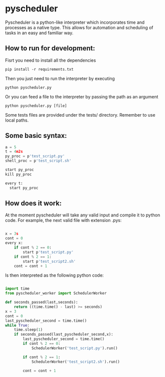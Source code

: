 # pyscheduler
Pyscheduler is a python-like interpreter which incorporates time and processes as a native type. This allows for automation and scheduling of tasks in an easy and familiar way.

## How to run for development:
Fisrt you need to install all the dependencies
```shell
pip install -r requirements.txt
```

Then you just need to run the interpreter by executing
```shell
python pyscheduler.py
```

Or you can feed a file to the interpreter by passing the path as an argument
```shell
python pyscheduler.py [file]
```

Some tests files are provided under the tests/ directory.
Remember to use local paths.

## Some basic syntax:
```python
a = 5
t = 4m2s
py_proc = p'test_script.py'
shell_proc = p'test_script.sh'

start py_proc
kill py_proc

every t:
  start py_proc

```

## How does it work:
At the moment pyscheduler will take any valid input and compile it to python code.
For example, the next valid file with extension .pys: 
```python

x = 3s
cont = 0
every x:
	if cont % 2 == 0:
		start p'test_script.py'
	if cont % 2 == 1:
		start p'test_script2.sh'
	cont = cont + 1

```

Is then interpreted as the following python code:

```python

import time
from pyscheduler_worker import SchedulerWorker

def seconds_passed(last,seconds):
    return ((time.time() - last) >= seconds)
x = 3
cont = 0
last_pyscheduler_second = time.time()
while True:
    time.sleep(1)
    if seconds_passed(last_pyscheduler_second,x):
        last_pyscheduler_second = time.time()
        if cont % 2 == 0:
            SchedulerWorker('test_script.py').run()

        if cont % 2 == 1:
            SchedulerWorker('test_script2.sh').run()

        cont = cont + 1


```